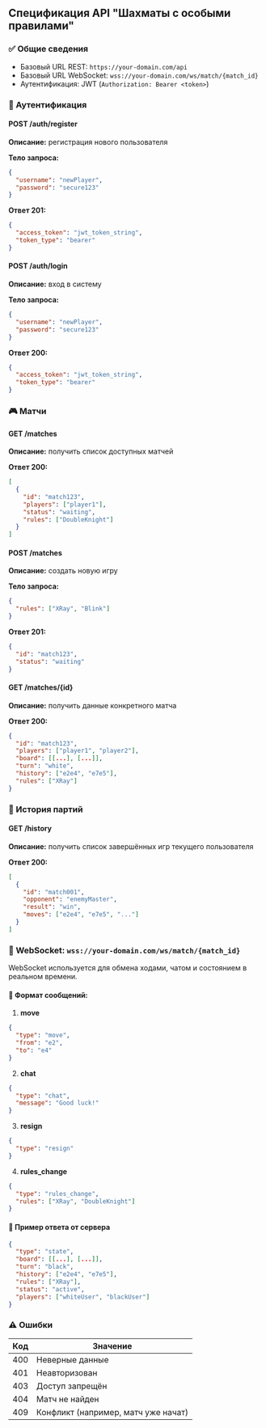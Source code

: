 ## Спецификация API "Шахматы с особыми правилами"

### ✅ Общие сведения
- Базовый URL REST: `https://your-domain.com/api`
- Базовый URL WebSocket: `wss://your-domain.com/ws/match/{match_id}`
- Аутентификация: JWT (`Authorization: Bearer <token>`)

### 🔐 Аутентификация
#### POST /auth/register
**Описание:** регистрация нового пользователя

**Тело запроса:**
```json
{
  "username": "newPlayer",
  "password": "secure123"
}
```

**Ответ 201:**
```json
{
  "access_token": "jwt_token_string",
  "token_type": "bearer"
}
```

#### POST /auth/login
**Описание:** вход в систему

**Тело запроса:**
```json
{
  "username": "newPlayer",
  "password": "secure123"
}
```

**Ответ 200:**
```json
{
  "access_token": "jwt_token_string",
  "token_type": "bearer"
}
```

### 🎮 Матчи
#### GET /matches
**Описание:** получить список доступных матчей

**Ответ 200:**
```json
[
  {
    "id": "match123",
    "players": ["player1"],
    "status": "waiting",
    "rules": ["DoubleKnight"]
  }
]
```

#### POST /matches
**Описание:** создать новую игру

**Тело запроса:**
```json
{
  "rules": ["XRay", "Blink"]
}
```

**Ответ 201:**
```json
{
  "id": "match123",
  "status": "waiting"
}
```

#### GET /matches/{id}
**Описание:** получить данные конкретного матча

**Ответ 200:**
```json
{
  "id": "match123",
  "players": ["player1", "player2"],
  "board": [[...], [...]],
  "turn": "white",
  "history": ["e2e4", "e7e5"],
  "rules": ["XRay"]
}
```

### 🧾 История партий
#### GET /history
**Описание:** получить список завершённых игр текущего пользователя

**Ответ 200:**
```json
[
  {
    "id": "match001",
    "opponent": "enemyMaster",
    "result": "win",
    "moves": ["e2e4", "e7e5", "..."]
  }
]
```

### 🔄 WebSocket: `wss://your-domain.com/ws/match/{match_id}`
WebSocket используется для обмена ходами, чатом и состоянием в реальном времени.

#### 💬 Формат сообщений:
1. **move**
```json
{
  "type": "move",
  "from": "e2",
  "to": "e4"
}
```
2. **chat**
```json
{
  "type": "chat",
  "message": "Good luck!"
}
```
3. **resign**
```json
{
  "type": "resign"
}
```
4. **rules_change**
```json
{
  "type": "rules_change",
  "rules": ["XRay", "DoubleKnight"]
}
```

#### 🧐 Пример ответа от сервера
```json
{
  "type": "state",
  "board": [[...], [...]],
  "turn": "black",
  "history": ["e2e4", "e7e5"],
  "rules": ["XRay"],
  "status": "active",
  "players": ["whiteUser", "blackUser"]
}
```

### ⚠️ Ошибки
| Код | Значение                            |
|------|-------------------------------------|
| 400  | Неверные данные               |
| 401  | Неавторизован                |
| 403  | Доступ запрещён             |
| 404  | Матч не найден                   |
| 409  | Конфликт (например, матч уже начат) |

